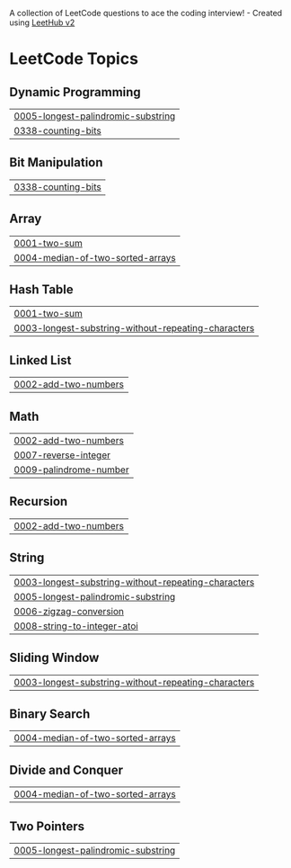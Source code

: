 A collection of LeetCode questions to ace the coding interview! - Created using [LeetHub v2](https://github.com/arunbhardwaj/LeetHub-2.0)
<!---LeetCode Topics Start-->
# LeetCode Topics
## Dynamic Programming
|  |
| ------- |
| [0005-longest-palindromic-substring](https://github.com/Ayushchoudhary0/Leetcode_ayush/tree/master/0005-longest-palindromic-substring) |
| [0338-counting-bits](https://github.com/Ayushchoudhary0/Leetcode_ayush/tree/master/0338-counting-bits) |
## Bit Manipulation
|  |
| ------- |
| [0338-counting-bits](https://github.com/Ayushchoudhary0/Leetcode_ayush/tree/master/0338-counting-bits) |
## Array
|  |
| ------- |
| [0001-two-sum](https://github.com/Ayushchoudhary0/Leetcode_ayush/tree/master/0001-two-sum) |
| [0004-median-of-two-sorted-arrays](https://github.com/Ayushchoudhary0/Leetcode_ayush/tree/master/0004-median-of-two-sorted-arrays) |
## Hash Table
|  |
| ------- |
| [0001-two-sum](https://github.com/Ayushchoudhary0/Leetcode_ayush/tree/master/0001-two-sum) |
| [0003-longest-substring-without-repeating-characters](https://github.com/Ayushchoudhary0/Leetcode_ayush/tree/master/0003-longest-substring-without-repeating-characters) |
## Linked List
|  |
| ------- |
| [0002-add-two-numbers](https://github.com/Ayushchoudhary0/Leetcode_ayush/tree/master/0002-add-two-numbers) |
## Math
|  |
| ------- |
| [0002-add-two-numbers](https://github.com/Ayushchoudhary0/Leetcode_ayush/tree/master/0002-add-two-numbers) |
| [0007-reverse-integer](https://github.com/Ayushchoudhary0/Leetcode_ayush/tree/master/0007-reverse-integer) |
| [0009-palindrome-number](https://github.com/Ayushchoudhary0/Leetcode_ayush/tree/master/0009-palindrome-number) |
## Recursion
|  |
| ------- |
| [0002-add-two-numbers](https://github.com/Ayushchoudhary0/Leetcode_ayush/tree/master/0002-add-two-numbers) |
## String
|  |
| ------- |
| [0003-longest-substring-without-repeating-characters](https://github.com/Ayushchoudhary0/Leetcode_ayush/tree/master/0003-longest-substring-without-repeating-characters) |
| [0005-longest-palindromic-substring](https://github.com/Ayushchoudhary0/Leetcode_ayush/tree/master/0005-longest-palindromic-substring) |
| [0006-zigzag-conversion](https://github.com/Ayushchoudhary0/Leetcode_ayush/tree/master/0006-zigzag-conversion) |
| [0008-string-to-integer-atoi](https://github.com/Ayushchoudhary0/Leetcode_ayush/tree/master/0008-string-to-integer-atoi) |
## Sliding Window
|  |
| ------- |
| [0003-longest-substring-without-repeating-characters](https://github.com/Ayushchoudhary0/Leetcode_ayush/tree/master/0003-longest-substring-without-repeating-characters) |
## Binary Search
|  |
| ------- |
| [0004-median-of-two-sorted-arrays](https://github.com/Ayushchoudhary0/Leetcode_ayush/tree/master/0004-median-of-two-sorted-arrays) |
## Divide and Conquer
|  |
| ------- |
| [0004-median-of-two-sorted-arrays](https://github.com/Ayushchoudhary0/Leetcode_ayush/tree/master/0004-median-of-two-sorted-arrays) |
## Two Pointers
|  |
| ------- |
| [0005-longest-palindromic-substring](https://github.com/Ayushchoudhary0/Leetcode_ayush/tree/master/0005-longest-palindromic-substring) |
<!---LeetCode Topics End-->